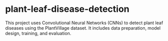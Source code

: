 # plant-leaf-disease-detection
This project uses Convolutional Neural Networks (CNNs) to detect plant leaf diseases using the PlantVillage dataset. It includes data preparation, model design, training, and evaluation.

